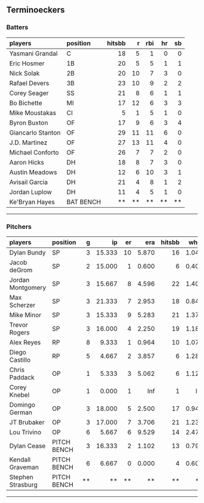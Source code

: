 ## Terminoeckers

### Batters

 
|players           |position  | hitsbb|  r| rbi| hr| sb| 
|:-----------------|:---------|------:|--:|---:|--:|--:| 
|Yasmani Grandal   |C         |     18|  5|   1|  0|  0| 
|Eric Hosmer       |1B        |     20|  5|   5|  1|  1| 
|Nick Solak        |2B        |     20| 10|   7|  3|  0| 
|Rafael Devers     |3B        |     23| 10|   9|  2|  2| 
|Corey Seager      |SS        |     21|  8|   6|  1|  1| 
|Bo Bichette       |MI        |     17| 12|   6|  3|  3| 
|Mike Moustakas    |CI        |      5|  1|   5|  1|  0| 
|Byron Buxton      |OF        |     17|  9|   6|  3|  4| 
|Giancarlo Stanton |OF        |     29| 11|  11|  6|  0| 
|J.D. Martinez     |OF        |     27| 13|  11|  4|  0| 
|Michael Conforto  |OF        |     26|  7|   7|  2|  0| 
|Aaron Hicks       |DH        |     18|  8|   7|  3|  0| 
|Austin Meadows    |DH        |     12|  6|  10|  3|  1| 
|Avisail Garcia    |DH        |     21|  4|   8|  1|  2| 
|Jordan Luplow     |DH        |     11|  4|   5|  1|  0| 
|Ke'Bryan Hayes    |BAT BENCH |     **| **|  **| **| **| 


* * *

### Pitchers

 
|players           |position    |  g|     ip| er|   era| hitsbb|  whip| so|  w| sv| 
|:-----------------|:-----------|--:|------:|--:|-----:|------:|-----:|--:|--:|--:| 
|Dylan Bundy       |SP          |  3| 15.333| 10| 5.870|     16| 1.043| 15|  0|  0| 
|Jacob deGrom      |SP          |  2| 15.000|  1| 0.600|      6| 0.400| 24|  1|  0| 
|Jordan Montgomery |SP          |  3| 15.667|  8| 4.596|     22| 1.404| 10|  0|  0| 
|Max Scherzer      |SP          |  3| 21.333|  7| 2.953|     18| 0.844| 28|  1|  0| 
|Mike Minor        |SP          |  3| 15.333|  9| 5.283|     21| 1.370| 18|  1|  0| 
|Trevor Rogers     |SP          |  3| 16.000|  4| 2.250|     19| 1.188| 19|  2|  0| 
|Alex Reyes        |RP          |  8|  9.333|  1| 0.964|     10| 1.071| 13|  1|  7| 
|Diego Castillo    |RP          |  5|  4.667|  2| 3.857|      6| 1.286|  7|  0|  3| 
|Chris Paddack     |OP          |  1|  5.333|  3| 5.062|      6| 1.125|  5|  0|  0| 
|Corey Knebel      |OP          |  1|  0.000|  1|   Inf|      1|   Inf|  0|  0|  0| 
|Domingo German    |OP          |  3| 18.000|  5| 2.500|     17| 0.944| 18|  2|  0| 
|JT Brubaker       |OP          |  3| 17.000|  7| 3.706|     21| 1.235| 19|  0|  0| 
|Lou Trivino       |OP          |  6|  5.667|  6| 9.529|     14| 2.471|  6|  0|  4| 
|Dylan Cease       |PITCH BENCH |  3| 16.333|  2| 1.102|     13| 0.796| 25|  2|  0| 
|Kendall Graveman  |PITCH BENCH |  6|  6.667|  0| 0.000|      4| 0.600|  8|  0|  2| 
|Stephen Strasburg |PITCH BENCH | **|     **| **|    **|     **|    **| **| **| **| 


* * *


